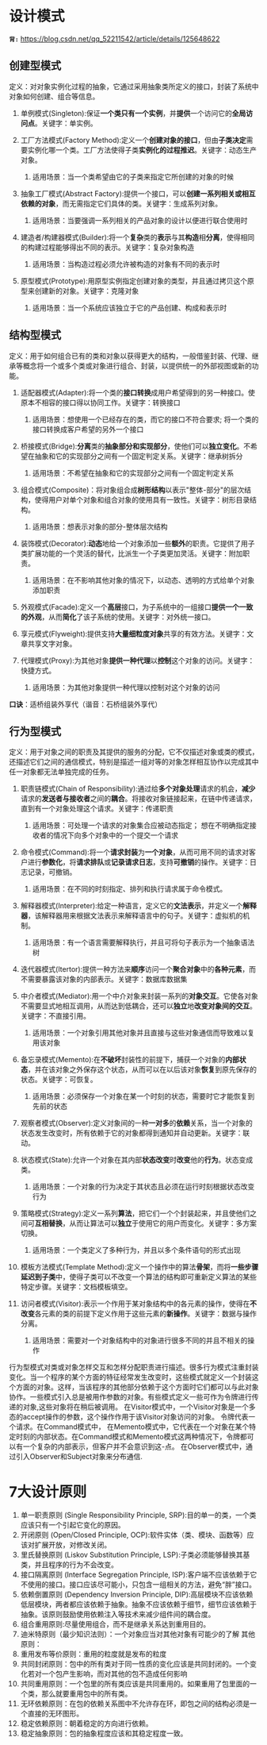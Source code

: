 # 设计模式
**`背:`** https://blog.csdn.net/qq_52211542/article/details/125648622

## 创建型模式
定义：对对象实例化过程的抽象，它通过采用抽象类所定义的接口，封装了系统中对象如何创建、组合等信息。
1. 单例模式(Singleton):保证**一个类只有一个实例**，并**提供**一个访问它的**全局访问点**。关键字：单实例。
2. 工厂方法模式(Factory Method):定义一个**创建对象的接口**，但由**子类决定**需要实例化哪一个类。工厂方法使得子类**实例化的过程推迟**。关键字：动态生产对象。
   1. 适用场景：当一个类希望由它的子类来指定它所创建的对象的时候

3. 抽象工厂模式(Abstract Factory):提供一个接口，可以**创建一系列相关或相互依赖的对象**，而无需指定它们具体的类。关键字：生成系列对象。
   1. 适用场景：当要强调一系列相关的产品对象的设计以便进行联合使用时

4. 建造者/构建器模式(Builder):将一个**复杂**类的**表示**与其**构造**相**分离**，使得相同的构建过程能够得出不同的表示。关键字：复杂对象构造
   1. 适用场景：当构造过程必须允许被构造的对象有不同的表示时

5. 原型模式(Prototype):用原型实例指定创建对象的类型，并且通过拷贝这个原型来创建新的对象。关键字：克隆对象
   1. 适用场景：当一个系统应该独立于它的产品创建、构成和表示时


## 结构型模式
定义：用于如何组合已有的类和对象以获得更大的结构，一般借鉴封装、代理、继承等概念将一个或多个类或对象进行组合、封装，以提供统一的外部视图或新的功能。
1. 适配器模式(Adapter):将一个类的**接口转换**成用户希望得到的另一种接口。使原本不相容的接口得以协同工作。关键字：转换接口
   1. 适用场景：想使用一个已经存在的类，而它的接口不符合要求; 将一个类的接口转换成客户希望的另外一个接口

2. 桥接模式(Bridge):**分离**类的**抽象部分和实现部分**，使他们可以**独立变化**。不希望在抽象和它的实现部分之间有一个固定判定关系。关键字：继承树拆分
   1. 适用场景：不希望在抽象和它的实现部分之间有一个固定判定关系

3. 组合模式(Composite)：将对象组合成**树形结构**以表示"整体-部分"的层次结构，使得用户对单个对象和组合对象的使用具有一致性。关键字：树形目录结构。
   1. 适用场景：想表示对象的部分-整体层次结构

4. 装饰模式(Decorator):**动态**地给一个对象添加一些**额外**的职责。它提供了用子类扩展功能的一个灵活的替代，比派生一个子类更加灵活。关键字：附加职责。
   1. 适用场景：在不影响其他对象的情况下，以动态、透明的方式给单个对象添加职责

5. 外观模式(Facade):定义一个**高层**接口，为子系统中的一组接口**提供一个一致的外观**，从而**简化**了该子系统的使用。关键字：对外统一接口。
6. 享元模式(Flyweight):提供支持**大量细粒度对象**共享的有效方法。关键字：文章共享文字对象。
7. 代理模式(Proxy):为其他对象**提供一种代理**以**控制**这个对象的访问。关键字：快捷方式。
   1. 适用场景：为其他对象提供一种代理以控制对这个对象的访问


**口诀**：适桥组装外享代（谐音：石桥组装外享代）

## 行为型模式
定义：用于对象之间的职责及其提供的服务的分配，它不仅描述对象或类的模式，还描述它们之间的通信模式，特别是描述一组对等的对象怎样相互协作以完成其中任一对象都无法单独完成的任务。
1. 职责链模式(Chain of Responsibility):通过给**多个对象处理**请求的机会，**减少**请求的**发送者与接收者**之间的**耦合**。将接收对象链接起来，在链中传递请求，直到有一个对象处理这个请求。关键字：传递职责
   1. 适用场景：可处理一个请求的对象集合应被动态指定； 想在不明确指定接收者的情况下向多个对象中的一个提交一个请求
2. 命令模式(Command):将一个**请求封装**为**一个对象**，从而可用不同的请求对客户进行**参数化**，将**请求排队**或**记录请求日志**，支持**可撤销**的操作。关键字：日志记录，可撤销。
   1. 适用场景：在不同的时刻指定、排列和执行请求属于命令模式。

3. 解释器模式(Interpreter):给定一种语言，定义它的**文法表示**，并定义一个**解释器**，该解释器用来根据文法表示来解释语言中的句子。关键字：虚拟机的机制。
   1. 适用场景：有一个语言需要解释执行，并且可将句子表示为一个抽象语法树
4. 迭代器模式(Itertor):提供一种方法来**顺序**访问一个**聚合对象**中的**各种元素**，而不需要暴露该对象的内部表示。关键字：数据库数据集
5. 中介者模式(Mediator):用一个中介对象来封装一系列的**对象交互**。它使各对象不需要显式地相互调用，从而达到低耦合，还可以**独立**地**改变对象间的交互**。关键字：不直接引用。
   1. 适用场景：一个对象引用其他对象并且直接与这些对象通信而导致难以复用该对象
6. 备忘录模式(Memento):在**不破坏**封装性的前提下，捕获一个对象的**内部状态**，并在该对象之外保存这个状态，从而可以在以后该对象**恢复**到原先保存的状态。关键字：可恢复。
   1. 适用场景：必须保存一个对象在某一个时刻的状态，需要时它才能恢复到先前的状态
7. 观察者模式(Observer):定义对象间的一种**一对多**的**依赖**关系，当一个对象的状态发生改变时，所有依赖于它的对象都得到通知并自动更新。关键字：联动。
8. 状态模式(State):允许一个对象在其内部**状态改变**时**改变**他的**行为**。状态变成类。
   1. 适用场景：一个对象的行为决定于其状态且必须在运行时刻根据状态改变行为
9. 策略模式(Strategy):定义一系列**算法**，把它们一个个封装起来，并且使他们之间可**互相替换**，从而让算法可以**独立**于使用它的用户而变化。关键字：多方案切换。
   1. 适用场景：一个类定义了多种行为，并且以多个条件语句的形式出现
10. 模板方法模式(Template Method):定义一个操作中的算法**骨架**，而将**一些步骤延迟到子类**中，使得子类可以不改变一个算法的结构即可重新定义算法的某些特定步骤。关键字：文档模板填空。
11. 访问者模式(Visitor):表示一个作用于某对象结构中的各元素的操作，使得在**不改变**各元素的类的前提下定义作用于这些元素的**新操作**。关键字：数据与操作分离。
    1. 适用场景：需要对一个对象结构中的对象进行很多不同的并且不相关的操作




行为型模式对类或对象怎样交互和怎样分配职责进行描述。很多行为模式注重封装变化。当一个程序的某个方面的特征经常发生改变时，这些模式就定义一个封装这个方面的对象。这样，当该程序的其他部分依赖于这个方面时它们都可以与此对象协作。一些模式引入总是被用作参数的对象。有些模式定义一些可作为令牌进行传递的对象,这些对象将在稍后被调用。
在Visitor模式中，一个Visitor对象是一个多态的accept操作的参数，这个操作作用于该Visitor对象访问的对象。
令牌代表一个请求。在Command模式中，
在Memento模式中，它代表在一个对象在某个特定时刻的内部状态。在Command模式和Memento模式这两种情况下，令牌都可以有一个复杂的内部表示，但客户并不会意识到这-点。
在Observer模式中，通过引入Observer和Subject对象来分布通信.

# 7大设计原则
1. 单一职责原则 (Single Responsibility Principle, SRP):目的单一的类，一个类应该只有一个引起它变化的原因。
2. 开闭原则 (Open/Closed Principle, OCP):软件实体（类、模块、函数等）应该对扩展开放，对修改关闭。
3. 里氏替换原则 (Liskov Substitution Principle, LSP):子类必须能够替换其基类，并且程序的行为不会改变。
4. 接口隔离原则 (Interface Segregation Principle, ISP):客户端不应该依赖于它不使用的接口。接口应该尽可能小，只包含一组相关的方法，避免“胖”接口。
5. 依赖倒置原则 (Dependency Inversion Principle, DIP):高层模块不应该依赖低层模块，两者都应该依赖于抽象。抽象不应该依赖于细节，细节应该依赖于抽象。该原则鼓励使用依赖注入等技术来减少组件间的耦合度。
6. 组合重用原则:尽量使用组合，而不是继承关系达到重用目的。
7. 迪米特原则（最少知识法则）：一个对象应当对其他对象有可能少的了解
其他原则：
1. 重用发布等价原则：重用的粒度就是发布的粒度
2. 共同封闭原则：包中的所有类对于同一性质的变化应该是共同封闭的。一个变化若对一个包产生影响，而对其他的包不造成任何影响
3. 共同重用原则：一个包里的所有类应该是共同重用的。如果重用了包里面的一个类，那么就要重用包中的所有类。
4. 无环依赖原则：在包的依赖关系图中不允许存在环，即包之间的结构必须是一个直接的无环图形。
5. 稳定依赖原则：朝着稳定的方向进行依赖。
6. 稳定抽象原则：包的抽象程度应该和其稳定程度一致。

